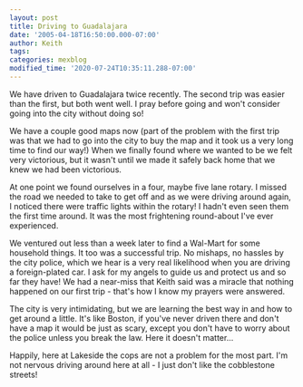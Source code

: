```yaml
---
layout: post
title: Driving to Guadalajara
date: '2005-04-18T16:50:00.000-07:00'
author: Keith
tags:
categories: mexblog
modified_time: '2020-07-24T10:35:11.288-07:00'
---
```

We have driven to Guadalajara twice recently. The second trip was easier
than the first, but both went well. I pray before going and won't
consider going into the city without doing so!

We have a couple good maps now (part of the problem with the first trip
was that we had to go into the city to buy the map and it took us a very
long time to find our way!) When we finally found where we wanted to be
we felt very victorious, but it wasn't until we made it safely back home
that we knew we had been victorious.

At one point we found ourselves in a four, maybe five lane rotary. I
missed the road we needed to take to get off and as we were driving
around again, I noticed there were traffic lights within the rotary! I
hadn't even seen them the first time around. It was the most frightening
round-about I've ever experienced.

We ventured out less than a week later to find a Wal-Mart for some
household things. It too was a successful trip. No mishaps, no hassles
by the city police, which we hear is a very real likelihood when you are
driving a foreign-plated car. I ask for my angels to guide us and
protect us and so far they have! We had a near-miss that Keith said was
a miracle that nothing happened on our first trip - that's how I know my
prayers were answered.

The city is very intimidating, but we are learning the best way in and
how to get around a little. It's like Boston, if you've never driven
there and don't have a map it would be just as scary, except you don't
have to worry about the police unless you break the law. Here it doesn't
matter...

Happily, here at Lakeside the cops are not a problem for the most part.
I'm not nervous driving around here at all - I just don't like the
cobblestone streets!
